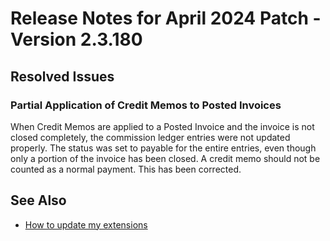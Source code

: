 # Release Notes for April 2024 Patch - Version 2.3.180

## Resolved Issues

### Partial Application of Credit Memos to Posted Invoices

When Credit Memos are applied to a Posted Invoice and the invoice is not closed completely, the commission ledger entries were not updated properly. The status was set to payable for the entire entries, even though only a portion of the invoice has been closed. A credit memo should not be counted as a normal payment. This has been corrected.

## See Also

- [How to update my extensions](../faq-index.md#i-want-to-update-my-version-of-nav-x-commission-management)
